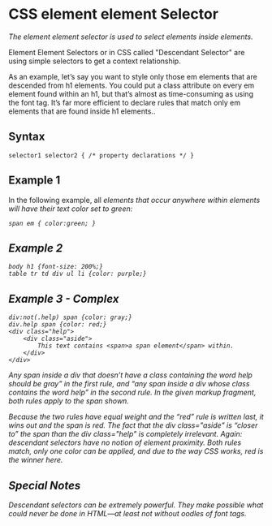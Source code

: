 # CSS element element Selector

*The element element selector is used to select elements inside elements.*

Element Element Selectors or in CSS called "Descendant Selector" are using simple selectors to get a context relationship.

As an example, let’s say you want to style only those em elements that are descended from h1 elements. You could put a class attribute on every em element found within an h1, but that’s almost as time-consuming as using the font tag. It’s far more efficient to declare rules that match only em elements that are found inside h1 elements..

## Syntax

    selector1 selector2 { /* property declarations */ }

## Example 1

In the following example, all <em> elements that occur anywhere within <span> elements will have their text color set to green:

    span em { color:green; }

## Example 2

    body h1 {font-size: 200%;}
    table tr td div ul li {color: purple;}

## Example 3 - Complex

    div:not(.help) span {color: gray;}
    div.help span {color: red;}
    <div class="help">
        <div class="aside">
            This text contains <span>a span element</span> within.
        </div>
    </div>

Any span inside a div that doesn’t have a class containing the word help should be gray” in the first rule, and “any span inside a div whose class contains the word help” in the second rule. In the given markup fragment, both rules apply to the span shown.   

Because the two rules have equal weight and the “red” rule is written last, it wins out and the span is red. The fact that the div class="aside" is “closer to” the span than the div      class="help" is completely irrelevant. Again: descendant selectors have no notion of element proximity. Both rules match, only one color can be applied, and due to the way CSS works, red is the winner here.

## Special Notes

Descendant selectors can be extremely powerful. They make possible what could never be done in HTML—at least not without oodles of font tags.
